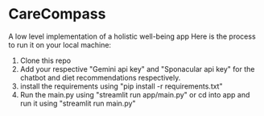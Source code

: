 # CareCompass
A low level implementation of a holistic well-being app
Here is the process to run it on your local machine:

1. Clone this repo
2. Add your respective "Gemini api key" and "Sponacular api key" for the chatbot and diet recommendations respectively.
3. install the requirements using "pip install -r requirements.txt"
4. Run the main.py using "streamlit run app/main.py" or cd into app and run it using "streamlit run main.py"


